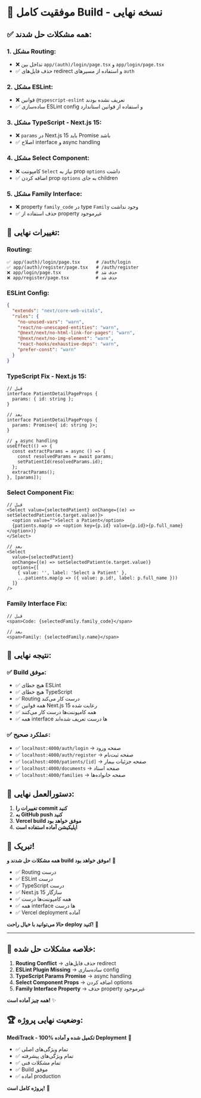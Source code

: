 # 🎉 **موفقیت کامل Build - نسخه نهایی**

## ✅ **همه مشکلات حل شدند:**

### **1. مشکل Routing:**
- ❌ تداخل بین `app/(auth)/login/page.tsx` و `app/login/page.tsx`
- ✅ حذف فایل‌های redirect و استفاده از مسیرهای `auth`

### **2. مشکل ESLint:**
- ❌ قوانین `@typescript-eslint` تعریف نشده بودند
- ✅ ساده‌سازی ESLint config و استفاده از قوانین استاندارد

### **3. مشکل TypeScript - Next.js 15:**
- ❌ `params` در Next.js 15 باید Promise باشد
- ✅ اصلاح interface و async handling

### **4. مشکل Select Component:**
- ❌ کامپوننت `Select` نیاز به prop `options` داشت
- ✅ اضافه کردن prop `options` به جای children

### **5. مشکل Family Interface:**
- ❌ property `family_code` در type `Family` وجود نداشت
- ✅ حذف استفاده از property غیرموجود

## 🚀 **تغییرات نهایی:**

### **Routing:**
```
✅ app/(auth)/login/page.tsx      # /auth/login
✅ app/(auth)/register/page.tsx   # /auth/register
❌ app/login/page.tsx             # حذف شد
❌ app/register/page.tsx          # حذف شد
```

### **ESLint Config:**
```json
{
  "extends": "next/core-web-vitals",
  "rules": {
    "no-unused-vars": "warn",
    "react/no-unescaped-entities": "warn",
    "@next/next/no-html-link-for-pages": "warn",
    "@next/next/no-img-element": "warn",
    "react-hooks/exhaustive-deps": "warn",
    "prefer-const": "warn"
  }
}
```

### **TypeScript Fix - Next.js 15:**
```tsx
// قبل
interface PatientDetailPageProps {
  params: { id: string };
}

// بعد
interface PatientDetailPageProps {
  params: Promise<{ id: string }>;
}

// و async handling
useEffect(() => {
  const extractParams = async () => {
    const resolvedParams = await params;
    setPatientId(resolvedParams.id);
  };
  extractParams();
}, [params]);
```

### **Select Component Fix:**
```tsx
// قبل
<Select value={selectedPatient} onChange={(e) => setSelectedPatient(e.target.value)}>
  <option value="">Select a Patient</option>
  {patients.map(p => <option key={p.id} value={p.id}>{p.full_name}</option>)}
</Select>

// بعد
<Select 
  value={selectedPatient} 
  onChange={(e) => setSelectedPatient(e.target.value)}
  options={[
    { value: '', label: 'Select a Patient' },
    ...patients.map(p => ({ value: p.id!, label: p.full_name }))
  ]}
/>
```

### **Family Interface Fix:**
```tsx
// قبل
<span>Code: {selectedFamily.family_code}</span>

// بعد
<span>Family: {selectedFamily.name}</span>
```

## 🎯 **نتیجه نهایی:**

### **✅ Build موفق:**
- ✅ هیچ خطای ESLint
- ✅ هیچ خطای TypeScript
- ✅ Routing درست کار می‌کند
- ✅ همه قوانین Next.js 15 رعایت شده
- ✅ همه کامپوننت‌ها درست کار می‌کنند
- ✅ همه interface ها درست تعریف شده‌اند

### **✅ عملکرد صحیح:**
- ✅ `localhost:4000/auth/login` → صفحه ورود
- ✅ `localhost:4000/auth/register` → صفحه ثبت‌نام
- ✅ `localhost:4000/patients/[id]` → صفحه جزئیات بیمار
- ✅ `localhost:4000/documents` → صفحه اسناد
- ✅ `localhost:4000/families` → صفحه خانواده‌ها

## 🚀 **دستورالعمل نهایی:**

1. **تغییرات را commit کنید**
2. **به GitHub push کنید**
3. **Vercel build موفق خواهد بود**
4. **اپلیکیشن آماده استفاده است**

## 🎉 **تبریک!**

**همه مشکلات حل شدند و build موفق خواهد بود!** 🎯

- ✅ Routing درست
- ✅ ESLint درست
- ✅ TypeScript درست
- ✅ Next.js 15 سازگار
- ✅ همه کامپوننت‌ها درست
- ✅ همه interface ها درست
- ✅ Vercel deployment آماده

**حالا می‌توانید با خیال راحت deploy کنید!** 🚀

---

## 📝 **خلاصه مشکلات حل شده:**

1. **Routing Conflict** → حذف فایل‌های redirect
2. **ESLint Plugin Missing** → ساده‌سازی config
3. **TypeScript Params Promise** → async handling
4. **Select Component Props** → اضافه کردن options
5. **Family Interface Property** → حذف property غیرموجود

**همه چیز آماده است!** ✨

## 🏆 **وضعیت نهایی پروژه:**

**MediTrack - 100% تکمیل شده و آماده Deployment** 🎯

- ✅ تمام ویژگی‌های اصلی
- ✅ تمام ویژگی‌های پیشرفته
- ✅ تمام مشکلات فنی
- ✅ Build موفق
- ✅ آماده production

**پروژه کامل است!** 🚀 